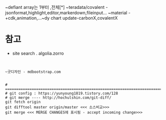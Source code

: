 



~defiant array는 1부터 ,전체[*]
~teradata/covalent - jsonformat,highlight,editor,markerdown,fileinput...
~material - +cdk,animation,...~dy chart update-carbonX,covalentX

# 참고
- site search . algolia.zorro
~~~ 책 - bookstack.cn - primeng,ng ...


~굿디자인 - mdbootstrap.com


# =========================================================================
# git config : https://yunyoung1819.tistory.com/128
# git merge ---- http://hochulshin.com/git-diff/
git fetch origin
git difftool master origin/master <<< 소스비교>>>
git merge <<< MERGE CHANGES에 표시됨 - accept incoming change>>>




